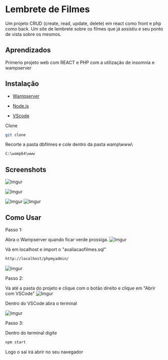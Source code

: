 
# Lembrete de Filmes

Um projeto CRUD (create, read, update, delete) em react como front e php como back.
Um site de lembrete sobre os filmes que já assistiu e seu ponto de vista sobre os mesmos.



## Aprendizados

Primerio projeto web com REACT e PHP com a utilização de insomnia e wampserver
## Instalação
- [Wampserver](https://wampserver.aviatechno.net/)

- [Node.js](https://nodejs.org/en/download/)

- [VScode](https://code.visualstudio.com/download)


Clone 

```bash
git clone   
```
Recorte a pasta dbfilmes e cole dentro da pasta wamp\www\

```bash
C:\wamp64\www
```



## Screenshots

![Imgur](https://i.imgur.com/y2ZXFz7.png)

![Imgur](https://i.imgur.com/ybl21iX.png)

![Imgur](https://i.imgur.com/RZ52W7G.png)
![Imgur](https://i.imgur.com/ellTkzz.png)


## Como Usar
Passo 1:

Abra o Wampserver quando ficar verde prossiga.
![Imgur](https://i.imgur.com/aZlIHgR.jpg)


Vá em localhost e import o "avaliacaofilmes.sql"

```bash
http://localhost/phpmyadmin/
```
![Imgur](https://www.tweaking4all.com/wp-content/uploads/2014/05/phpmyadmin-import-multiple-databases.jpg)

Passo 2:

Va até a pasta do projeto e clique com o botão direito e clique em "Abrir com VSCode"
![Imgur](https://i.imgur.com/hXc2VND.png)

Dentro do VSCode abra o terminal 

![Imgur](https://i.imgur.com/Wn2riLe.png)

Passo 3:

Dentro do terminal digite 

```bash
npm start
```
Logo o sai irá abrir no seu navegador